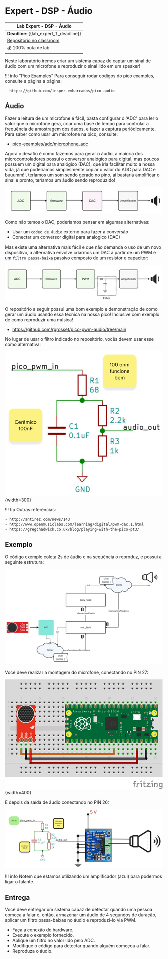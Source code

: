 # Expert - DSP - Áudio

| Lab Expert - DSP - Áudio                               |
|--------------------------------------------------------|
| **Deadline**: {{lab_expert_1_deadline}}                |
| [Repositório no classroom]({{lab_expert_1_classroom}}) |
| 💰 100% nota de lab                                    |

Neste laboratório iremos criar um sistema capaz de captar um sinal de áudio com um microfone e reproduzir o sinal lido em um speaker! 

!!! info "Pico Examples"
    Para conseguir rodar códigos do pico examples, consulte a página a página:
    
    - https://github.com/insper-embarcados/pico-audio

## Áudio

Fazer a leitura de um microfone é fácil, basta configurar o 'ADC' para ler o valor que o microfone gera, criar uma base de tempo para controlar a frequência de amostragem dos dados, e fazer a captura periódicamente. Para saber como usar um microfone na pico, consulte:

- [pico-examples/adc/microphone_adc]( https://github.com/raspberrypi/pico-examples/tree/master/adc/microphone_adc)


Agora o desafio é como fazemos para gerar o áudio, a maioria dos microcontroladores possui o conversor analógico para digital, mas poucos possuem um digital para analógico (DAC), que iria facilitar muito a nossa vida, já que poderíamos simplesmente copiar o valor do ADC para DAC e buuumm!!, teríamos um som sendo gerado no pino, ai bastaria amplificar o sinal e pronto, teríamos um áudio sendo reproduzido!

![](imgs-dsp/adc-dac.png)

Como não temos o DAC, poderíamos pensar em algumas alternativas:

- Usar um `codec de áudio` externo para fazer a conversão
- Conectar um conversor digital para analogico (DAC) 

Mas existe uma alternativa mais fácil e que não demanda o uso de um novo dispositivo, a alternativa envolve criarmos um DAC a partir de um PWM e um `filtro passa-baixa` passivo composto de um resistor e capacitor:

![](imgs-dsp/adc-pwm.png)

O repositório a seguir possui uma bom exemplo e demonstração de como gerar um áudio usando essa técnica na nossa pico! Inclusive com exemplo de como reproduzir uma música!

- https://github.com/rgrosset/pico-pwm-audio/tree/main

No lugar de usar o filtro indicado no repositório, vocês devem usar esse como alternativa: 

![](imgs-dsp/pwm-filter.png){width=300}

!!! tip
    Outras referências: 
    
    - http://antirez.com/news/143
    - http://www.openmusiclabs.com/learning/digital/pwm-dac.1.html
    - https://gregchadwick.co.uk/blog/playing-with-the-pico-pt3/

## Exemplo

O código exemplo coleta 2s de áudio e na sequência o reproduz, e possui a seguinte estrutura:

![](imgs-dsp/mic-audio.png)

Você deve realizar a montagem do microfone, conectando no PIN 27:

![](https://github.com/raspberrypi/pico-examples/raw/master/adc/microphone_adc/microphone_adc_bb.png){width=400}

E depois da saída de áudio conectando no PIN 26:

![](imgs-dsp/pwm-out.png)

!!! info
    Notem que estamos utilizando um amplificador (azul) para podermos ligar o falante.

## Entrega

Você deve entregar um sistema capaz de detectar quando uma pessoa começa a falar e, então, armazenar um áudio de 4 segundos de duração, aplicar um filtro passa-baixas no áudio e reproduzi-lo via PWM.

- Faça a conexão do hardware.
- Execute o exemplo fornecido.
- Aplique um filtro no valor lido pelo ADC.
- Modifique o código para detectar quando alguém começou a falar.
- Reproduza o áudio.
